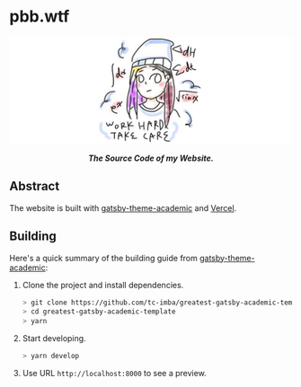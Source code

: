 # pbb.wtf

<p>
	<img src="./preview.png"/>
</p>

<p align="center"><b><i>
	The Source Code of my Website.
</i></b></p>

## Abstract

The website is built with [gatsby-theme-academic](https://www.npmjs.com/package/gatsby-theme-academic) and [Vercel](https://vercel.com/).

## Building

Here's a quick summary of the building guide from [gatsby-theme-academic](https://www.npmjs.com/package/gatsby-theme-academic):

1. Clone the project and install dependencies.

    ```bash
    > git clone https://github.com/tc-imba/greatest-gatsby-academic-template.git
    > cd greatest-gatsby-academic-template
    > yarn
    ```

2. Start developing.

    ```bash
    > yarn develop 
    ```

3. Use URL `http://localhost:8000` to see a preview.
